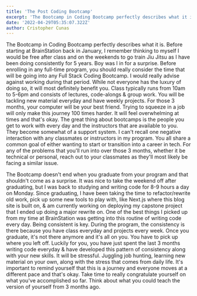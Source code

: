 ```yaml
---
title: 'The Post Coding Bootcamp'
excerpt: 'The Bootcamp in Coding Bootcamp perfectly describes what it is. Before starting at BrainStation back in January, I remember thinking to myself I would be free after class and on the weekends to go train Jiu Jitsu as I have been doing consistently for 5 years.'
date: '2022-04-29T05:35:07.322Z'
author: Cristopher Cunas
---
```


The Bootcamp in Coding Bootcamp perfectly describes what it is. Before starting at BrainStation back in January, I remember thinking to myself I would be free after class and on the weekends to go train Jiu Jitsu as I have been doing consistently for 5 years. Boy was I in for a surprise. Before enrolling in any full-time program, you should really consider the time that will be going into any Full Stack Coding Bootcamp. I would really advise against working during that period. While not everyone has the luxury of doing so, it will most definitely benefit you. Class typically runs from 10am to 5-6pm and consists of lectures, code-alongs & group work. You will be tackling new material everyday and have weekly projects. For those 3 months, your computer will be your best friend. Trying to squeeze in a job will only make this journey 100 times harder. It will feel overwhelming at times and that's okay. The great thing about bootcamps is the people you get to work with every day and the instructors that are available to you. They become somewhat of a support system. I can't recall one negative interaction with any classmates or instructors in my program. You all share a common goal of either wanting to start or transition into a career in tech. For any of the problems that you'll run into over those 3 months, whether it be technical or personal, reach out to your classmates as they'll most likely be facing a similar issue.

The Bootcamp doesn't end when you graduate from your program and that shouldn't come as a surprise. It was nice to take the weekend off after graduating, but I was back to studying and writing code for 8-9 hours a day on Monday. Since graduating, I have been taking the time to refactor/rewrite old work, pick up some new tools to play with, like Next.js where this blog site is built on, & am currently working on deploying my capstone project that I ended up doing a major rewrite on. One of the best things I picked up from my time at BrainStation was getting into this routine of writing code every day. Being consistent is key. During the program, the consistency is there because you have class everyday and projects every week. Once you graduate, it's not there anymore and it's all on you. You have to pick up where you left off. Luckily for you, you have just spent the last 3 months writing code everyday & have developed this pattern of consistency along with your new skills. It will be stressful. Juggling job hunting, learning new material on your own, along with the stress that comes from daily life. It's important to remind yourself that this is a journey and everyone moves at a different pace and that's okay. Take time to really congratulate yourself on what you've accomplished so far. Think about what you could teach the version of yourself from 3 months ago.   
